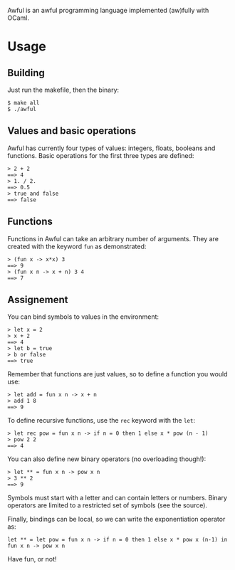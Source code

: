 Awful is an awful programming language implemented (aw)fully with OCaml.

# Usage

## Building

Just run the makefile, then the binary:
```
$ make all
$ ./awful
```

## Values and basic operations

Awful has currently four types of values: integers, floats, booleans and functions. Basic operations for the first three types are defined:

```
> 2 + 2
==> 4
> 1. / 2.
==> 0.5
> true and false
==> false
```

## Functions

Functions in Awful can take an arbitrary number of arguments. They are created with the keyword `fun` as demonstrated:

```
> (fun x -> x*x) 3
==> 9
> (fun x n -> x + n) 3 4
==> 7
```

## Assignement

You can bind symbols to values in the environment:

```
> let x = 2
> x + 2
==> 4
> let b = true
> b or false
==> true
```

Remember that functions are just values, so to define a function you would use:

```
> let add = fun x n -> x + n
> add 1 8
==> 9
```

To define recursive functions, use the `rec` keyword with the `let`:

```
> let rec pow = fun x n -> if n = 0 then 1 else x * pow (n - 1)
> pow 2 2
==> 4
```

You can also define new binary operators (no overloading though!):

```
> let ** = fun x n -> pow x n
> 3 ** 2
==> 9
```

Symbols must start with a letter and can contain letters or numbers. Binary operators are limited to a restricted set of symbols (see the source).

Finally, bindings can be local, so we can write the exponentiation operator as:

```
let ** = let pow = fun x n -> if n = 0 then 1 else x * pow x (n-1) in fun x n -> pow x n
```

Have fun, or not!